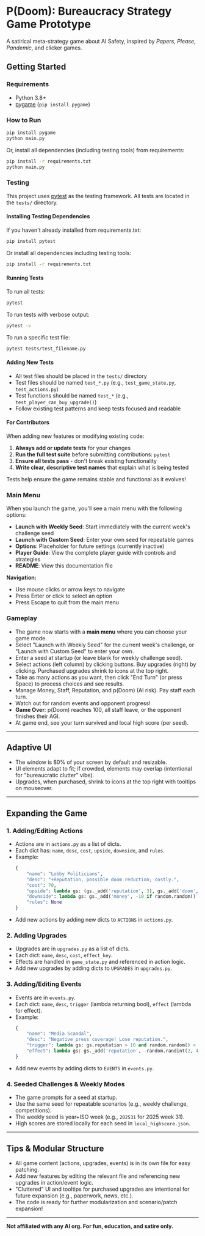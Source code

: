 # P(Doom): Bureaucracy Strategy Game Prototype

A satirical meta-strategy game about AI Safety, inspired by *Papers, Please*, *Pandemic*, and clicker games.

## Getting Started

### Requirements

- Python 3.8+
- [pygame](https://www.pygame.org/) (`pip install pygame`)

### How to Run

```sh
pip install pygame
python main.py
```

Or, install all dependencies (including testing tools) from requirements:

```sh
pip install -r requirements.txt
python main.py
```

### Testing

This project uses [pytest](https://pytest.org/) as the testing framework. All tests are located in the `tests/` directory.

#### Installing Testing Dependencies

If you haven't already installed from requirements.txt:

```sh
pip install pytest
```

Or install all dependencies including testing tools:

```sh
pip install -r requirements.txt
```

#### Running Tests

To run all tests:

```sh
pytest
```

To run tests with verbose output:

```sh
pytest -v
```

To run a specific test file:

```sh
pytest tests/test_filename.py
```

#### Adding New Tests

- All test files should be placed in the `tests/` directory
- Test files should be named `test_*.py` (e.g., `test_game_state.py`, `test_actions.py`)
- Test functions should be named `test_*` (e.g., `test_player_can_buy_upgrade()`)
- Follow existing test patterns and keep tests focused and readable

#### For Contributors

When adding new features or modifying existing code:

1. **Always add or update tests** for your changes
2. **Run the full test suite** before submitting contributions: `pytest`
3. **Ensure all tests pass** - don't break existing functionality
4. **Write clear, descriptive test names** that explain what is being tested

Tests help ensure the game remains stable and functional as it evolves!

### Main Menu

When you launch the game, you'll see a main menu with the following options:

- **Launch with Weekly Seed**: Start immediately with the current week's challenge seed
- **Launch with Custom Seed**: Enter your own seed for repeatable games  
- **Options**: Placeholder for future settings (currently inactive)
- **Player Guide**: View the complete player guide with controls and strategies
- **README**: View this documentation file

**Navigation:**
- Use mouse clicks or arrow keys to navigate
- Press Enter or click to select an option
- Press Escape to quit from the main menu

### Gameplay

- The game now starts with a **main menu** where you can choose your game mode.
- Select "Launch with Weekly Seed" for the current week's challenge, or "Launch with Custom Seed" to enter your own.
- Enter a seed at startup (or leave blank for weekly challenge seed).
- Select actions (left column) by clicking buttons. Buy upgrades (right) by clicking. Purchased upgrades shrink to icons at the top right.
- Take as many actions as you want, then click "End Turn" (or press Space) to process choices and see results.
- Manage Money, Staff, Reputation, and p(Doom) (AI risk). Pay staff each turn.
- Watch out for random events and opponent progress!
- **Game Over**: p(Doom) reaches 100, all staff leave, or the opponent finishes their AGI.
- At game end, see your turn survived and local high score (per seed).

---

## Adaptive UI

- The window is 80% of your screen by default and resizable.
- UI elements adapt to fit; if crowded, elements may overlap (intentional for "bureaucratic clutter" vibe).
- Upgrades, when purchased, shrink to icons at the top right with tooltips on mouseover.

---

## Expanding the Game

### 1. **Adding/Editing Actions**

- Actions are in `actions.py` as a list of dicts.
- Each dict has: `name`, `desc`, `cost`, `upside`, `downside`, and `rules`.
- Example:
    ```python
    {
        "name": "Lobby Politicians",
        "desc": "+Reputation, possible doom reduction; costly.",
        "cost": 70,
        "upside": lambda gs: (gs._add('reputation', 3), gs._add('doom', -2)),
        "downside": lambda gs: gs._add('money', -10 if random.random() < 0.2 else 0),
        "rules": None
    }
    ```
- Add new actions by adding new dicts to `ACTIONS` in `actions.py`.

### 2. **Adding Upgrades**

- Upgrades are in `upgrades.py` as a list of dicts.
- Each dict: `name`, `desc`, `cost`, `effect_key`.
- Effects are handled in `game_state.py` and referenced in action logic.
- Add new upgrades by adding dicts to `UPGRADES` in `upgrades.py`.

### 3. **Adding/Editing Events**

- Events are in `events.py`.
- Each dict: `name`, `desc`, `trigger` (lambda returning bool), `effect` (lambda for effect).
- Example:
    ```python
    {
        "name": "Media Scandal",
        "desc": "Negative press coverage! Lose reputation.",
        "trigger": lambda gs: gs.reputation > 10 and random.random() < 0.1,
        "effect": lambda gs: gs._add('reputation', -random.randint(2, 4))
    }
    ```
- Add new events by adding dicts to `EVENTS` in `events.py`.

### 4. **Seeded Challenges & Weekly Modes**

- The game prompts for a seed at startup.
- Use the same seed for repeatable scenarios (e.g., weekly challenge, competitions).
- The weekly seed is year+ISO week (e.g., `202531` for 2025 week 31).
- High scores are stored locally for each seed in `local_highscore.json`.

---

## Tips & Modular Structure

- All game content (actions, upgrades, events) is in its own file for easy patching.
- Add new features by editing the relevant file and referencing new upgrades in action/event logic.
- "Cluttered" UI and tooltips for purchased upgrades are intentional for future expansion (e.g., paperwork, news, etc.).
- The code is ready for further modularization and scenario/patch expansion!

---

**Not affiliated with any AI org. For fun, education, and satire only.**